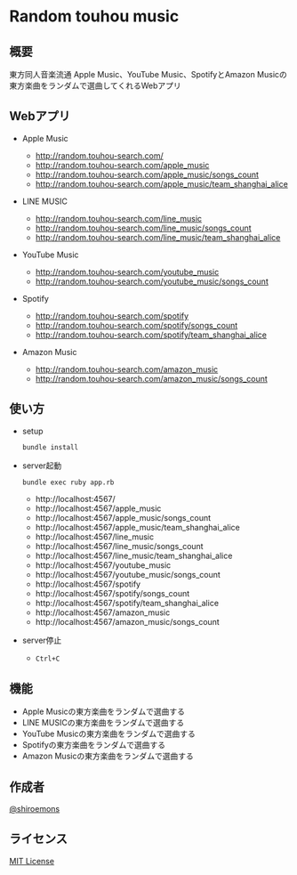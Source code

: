 # Random touhou music

## 概要

東方同人音楽流通 Apple Music、YouTube Music、SpotifyとAmazon Musicの東方楽曲をランダムで選曲してくれるWebアプリ

## Webアプリ

- Apple Music
  - http://random.touhou-search.com/
  - http://random.touhou-search.com/apple_music
  - http://random.touhou-search.com/apple_music/songs_count
  - http://random.touhou-search.com/apple_music/team_shanghai_alice

- LINE MUSIC
  - http://random.touhou-search.com/line_music
  - http://random.touhou-search.com/line_music/songs_count
  - http://random.touhou-search.com/line_music/team_shanghai_alice

- YouTube Music
  - http://random.touhou-search.com/youtube_music
  - http://random.touhou-search.com/youtube_music/songs_count

- Spotify
  - http://random.touhou-search.com/spotify
  - http://random.touhou-search.com/spotify/songs_count
  - http://random.touhou-search.com/spotify/team_shanghai_alice

- Amazon Music
  - http://random.touhou-search.com/amazon_music
  - http://random.touhou-search.com/amazon_music/songs_count


## 使い方

- setup
  ```sh
  bundle install
  ```

- server起動
  ```sh
  bundle exec ruby app.rb
  ```
  - http://localhost:4567/
  - http://localhost:4567/apple_music
  - http://localhost:4567/apple_music/songs_count
  - http://localhost:4567/apple_music/team_shanghai_alice
  - http://localhost:4567/line_music
  - http://localhost:4567/line_music/songs_count
  - http://localhost:4567/line_music/team_shanghai_alice
  - http://localhost:4567/youtube_music
  - http://localhost:4567/youtube_music/songs_count
  - http://localhost:4567/spotify
  - http://localhost:4567/spotify/songs_count
  - http://localhost:4567/spotify/team_shanghai_alice
  - http://localhost:4567/amazon_music
  - http://localhost:4567/amazon_music/songs_count

- server停止
  - `Ctrl+C`

## 機能

- Apple Musicの東方楽曲をランダムで選曲する
- LINE MUSICの東方楽曲をランダムで選曲する
- YouTube Musicの東方楽曲をランダムで選曲する
- Spotifyの東方楽曲をランダムで選曲する
- Amazon Musicの東方楽曲をランダムで選曲する

## 作成者

[@shiroemons](https://twitter.com/shiroemons)

## ライセンス

[MIT License](https://opensource.org/licenses/MIT)
